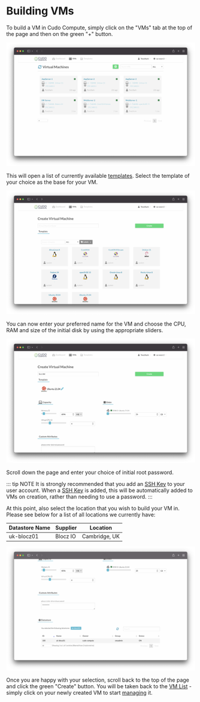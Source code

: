 # Building VMs

To build a VM in Cudo Compute, simply click on the "VMs" tab at the top of the page and then on the green "+" button.

![img](./vmlist.png)

This will open a list of currently available [templates](templates.md#available-templates). Select the template of your choice as the base for your VM.

![img](./createvm1.png)

You can now enter your preferred name for the VM and choose the CPU, RAM and size of the initial disk by using the appropriate sliders.

![img](./createvm2.png)

Scroll down the page and enter your choice of initial root password.

::: tip NOTE
It is strongly recommended that you add an [SSH Key](administration.md#add-ssh-key) to your user account. When a [SSH Key](administration.md#add-ssh-key) is added, this will be automatically added to VMs on creation, rather than needing to use a password.
:::

At this point, also select the location that you wish to build your VM in. Please see below for a list of all locations we currently have:

| Datastore Name | Supplier | Location |
|--- |--- |--- |
| uk-blocz01 | Blocz IO | Cambridge, UK |

![img](./createvm3.png)

Once you are happy with your selection, scroll back to the top of the page and click the green "Create" button. You will be taken back to the [VM List](managing-vms.md#view-your-vms) - simply click on your newly created VM to start [managing](managing-vms.md) it.
 
